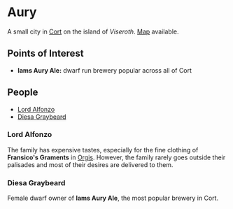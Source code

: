 # Aury

A small city in [Cort](../countries.md#cort) on the island of *Viseroth*.
[Map](../maps/aury.png) available.


## Points of Interest

- **Iams Aury Ale:** dwarf run brewery popular across all of Cort


## People

- [Lord Alfonzo](#lord-alfonzo)
- [Diesa Graybeard](#diesa-graybeard)


### Lord Alfonzo

The family has expensive tastes, especially for the fine clothing of
**Fransico's Graments** in [Orgis](orgis.md). However, the family rarely goes
outside their palisades and most of their desires are delivered to them.


### Diesa Graybeard

Female dwarf owner of **Iams Aury Ale**, the most popular brewery in Cort.
